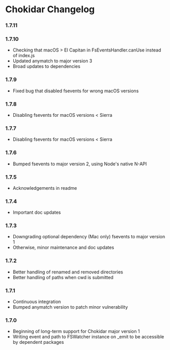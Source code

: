 # Chokidar Changelog

### 1.7.11

### 1.7.10
* Checking that macOS > El Capitan in FsEventsHandler.canUse instead of index.js
* Updated anymatch to major version 3
* Broad updates to dependencies

### 1.7.9
* Fixed bug that disabled fsevents for wrong macOS versions

### 1.7.8
* Disabling fsevents for macOS versions < Sierra

### 1.7.7
* Disabling fsevents for macOS versions < Sierra

### 1.7.6
* Bumped fsevents to major version 2, using Node's native N-API

### 1.7.5
* Acknowledgements in readme

### 1.7.4
* Important doc updates

### 1.7.3
* Downgrading optional dependency (Mac only) fsevents to major version 1
* Otherwise, minor maintenance and doc updates

### 1.7.2
* Better handling of renamed and removed directories
* Better handling of paths when cwd is submitted

### 1.7.1
* Continuous integration
* Bumped anymatch version to patch minor vulnerability

### 1.7.0
* Beginning of long-term support for Chokidar major version 1
* Writing event and path to FSWatcher instance on \_emit to be accessible by dependent packages
